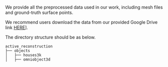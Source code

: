 We provide all the preprocessed data used in our work, including mesh files and ground-truth surface points.

We recommend users download the data from our provided Google Drive link [HERE](https://drive.google.com/drive/folders/1SUcDy8hwluEBpTtKZ3_83ySKnLlsZ4hi?usp=sharing)].

The directory structure should be as below.

```
active_reconstruction
├── objects
│   ├── houses3k
│   ├── omniobject3d
```
